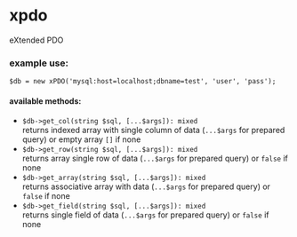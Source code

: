 # xpdo
eXtended PDO

### example use:

```$db = new xPDO('mysql:host=localhost;dbname=test', 'user', 'pass');```

#### available methods:

- ```$db->get_col(string $sql, [...$args]): mixed```  
  returns indexed array with single column of data (`...$args` for prepared query) or empty array `[]` if none
- ```$db->get_row(string $sql, [...$args]): mixed```  
  returns array single row of data (`...$args` for prepared query) or `false` if none
- ```$db->get_array(string $sql, [...$args]): mixed```  
  returns associative array with data (`...$args` for prepared query) or `false` if none
- ```$db->get_field(string $sql, [...$args]): mixed```  
  returns single field of data (`...$args` for prepared query) or `false` if none
